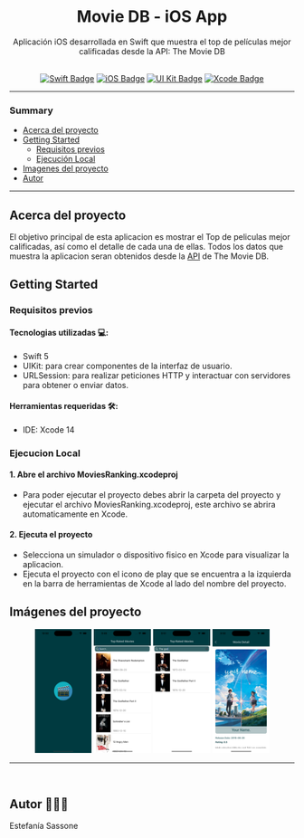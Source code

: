 <h1  align="center"> Movie DB - iOS App </h1>

<div align="center"> Aplicación iOS desarrollada en Swift que muestra el top de películas mejor calificadas desde la API: The Movie DB </div> &nbsp;

<p align="center">
  <a href="https://www.swift.org/">
    <img src="https://badgen.net/badge/language/swift/orange" alt="Swift Badge"/></a>
  <a href="https://www.apple.com/la/ios/ios-18/">
    <img src="https://badgen.net/badge/build/ios/gray" alt="iOS Badge"/></a>
  <a href="https://developer.apple.com/documentation/uikit">
    <img src="https://badgen.net/badge/ui-library/uikit/23ADD8E6" alt="UI Kit Badge"/></a>
  <a href="https://developer.apple.com/xcode/">
    <img src="https://badgen.net/badge/ide/xcode/blue" alt="Xcode Badge"/></a>
</p>


---

### Summary

- [Acerca del proyecto](#acerca-del-proyecto)
- [Getting Started](#getting-started)
  - [Requisitos previos](#requisitos-previos)
  - [Ejecución Local](#ejecucion-local)
- [Imagenes del proyecto](imagenes-del-proyecto)
- [Autor](#autor)

---

## Acerca del proyecto
El objetivo principal de esta aplicacion es mostrar el Top de peliculas mejor calificadas, así como el detalle de cada una de ellas. Todos los datos que muestra la aplicacion seran obtenidos desde la [API](https://developer.themoviedb.org/docs/getting-started) de The Movie DB.

## Getting Started

### Requisitos previos

#### Tecnologias utilizadas 💻:
- Swift 5
- UIKit: para crear componentes de la interfaz de usuario.
- URLSession: para realizar peticiones HTTP y interactuar con servidores para obtener o enviar datos.

#### Herramientas requeridas 🛠:
- IDE: Xcode 14

### Ejecucion Local

#### 1. Abre el archivo MoviesRanking.xcodeproj
- Para poder ejecutar el proyecto debes abrir la carpeta del proyecto y ejecutar el archivo MoviesRanking.xcodeproj, este archivo se abrira automaticamente en Xcode.

#### 2. Ejecuta el proyecto
- Selecciona un simulador o dispositivo fisico en Xcode para visualizar la aplicacion.
- Ejecuta el proyecto con el icono de play que se encuentra a la izquierda en la barra de herramientas de Xcode al lado del nombre del proyecto.
     

## Imágenes del proyecto

<div align="center">
  <img src="https://github.com/Estefani-a/movieDB_iOS_app/blob/main/images/lauch.png" alt="imagen2" width="20%" />
  <img src="https://github.com/Estefani-a/movieDB_iOS_app/blob/main/images/home.png" alt="imagen3" width="20%" />
  <img src="https://github.com/Estefani-a/movieDB_iOS_app/blob/main/images/search1.png" alt="imagen4" width="20%" />
  <img src="https://github.com/Estefani-a/movieDB_iOS_app/blob/main/images/detailView.png" alt="imagen4" width="20%"/>
</div>

---

 &nbsp;
 
## Autor 👩🏻‍💻

Estefanía Sassone
